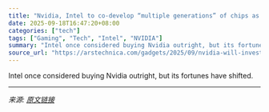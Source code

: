 ```yaml
---
title: "Nvidia, Intel to co-develop “multiple generations” of chips as part of $5 billion deal"
date: 2025-09-18T16:47:20+08:00
categories: ["tech"]
tags: ["Gaming", "Tech", "Intel", "NVIDIA"]
summary: "Intel once considered buying Nvidia outright, but its fortunes have shifted."
source_url: "https://arstechnica.com/gadgets/2025/09/nvidia-will-invest-5-billion-in-intel-co-develop-new-server-and-pc-chips/"
---
```


Intel once considered buying Nvidia outright, but its fortunes have shifted.

---

*来源: [原文链接](https://arstechnica.com/gadgets/2025/09/nvidia-will-invest-5-billion-in-intel-co-develop-new-server-and-pc-chips/)*

